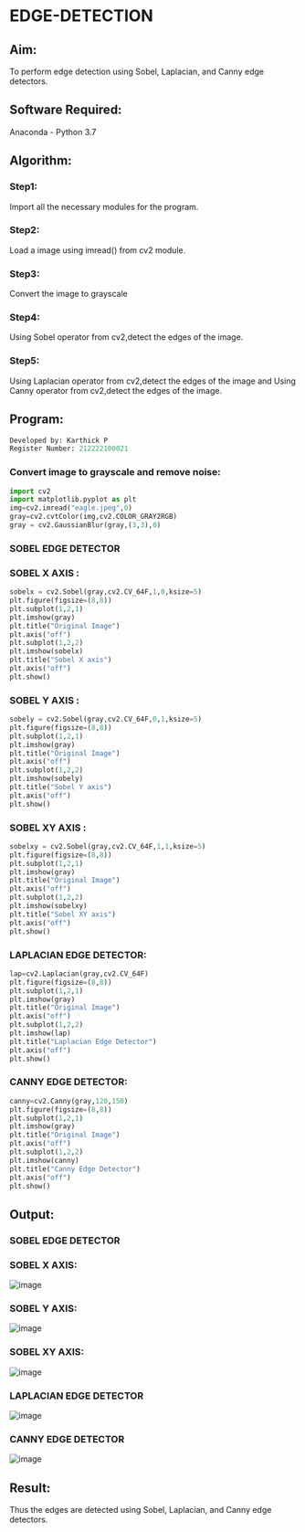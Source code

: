 # EDGE-DETECTION
## Aim:
To perform edge detection using Sobel, Laplacian, and Canny edge detectors.

## Software Required:
Anaconda - Python 3.7

## Algorithm:
### Step1:
Import all the necessary modules for the program.

### Step2:
Load a image using imread() from cv2 module.

### Step3:
Convert the image to grayscale

### Step4:
Using Sobel operator from cv2,detect the edges of the image.

### Step5:

Using Laplacian operator from cv2,detect the edges of the image and Using Canny operator from cv2,detect the edges of the image.

## Program:
```py
Developed by: Karthick P
Register Number: 212222100021
```
### Convert image to grayscale and remove noise:
```py
import cv2
import matplotlib.pyplot as plt
img=cv2.imread("eagle.jpeg",0)
gray=cv2.cvtColor(img,cv2.COLOR_GRAY2RGB)
gray = cv2.GaussianBlur(gray,(3,3),0)

```
### SOBEL EDGE DETECTOR
### SOBEL X AXIS :
```py
sobelx = cv2.Sobel(gray,cv2.CV_64F,1,0,ksize=5)
plt.figure(figsize=(8,8))
plt.subplot(1,2,1)
plt.imshow(gray)
plt.title("Original Image")
plt.axis("off")
plt.subplot(1,2,2)
plt.imshow(sobelx)
plt.title("Sobel X axis")
plt.axis("off")
plt.show()
```
### SOBEL Y AXIS :
```py
sobely = cv2.Sobel(gray,cv2.CV_64F,0,1,ksize=5)
plt.figure(figsize=(8,8))
plt.subplot(1,2,1)
plt.imshow(gray)
plt.title("Original Image")
plt.axis("off")
plt.subplot(1,2,2)
plt.imshow(sobely)
plt.title("Sobel Y axis")
plt.axis("off")
plt.show()
```
### SOBEL XY AXIS :
```py
sobelxy = cv2.Sobel(gray,cv2.CV_64F,1,1,ksize=5)
plt.figure(figsize=(8,8))
plt.subplot(1,2,1)
plt.imshow(gray)
plt.title("Original Image")
plt.axis("off")
plt.subplot(1,2,2)
plt.imshow(sobelxy)
plt.title("Sobel XY axis")
plt.axis("off")
plt.show()
```
### LAPLACIAN EDGE DETECTOR:
```py
lap=cv2.Laplacian(gray,cv2.CV_64F)
plt.figure(figsize=(8,8))
plt.subplot(1,2,1)
plt.imshow(gray)
plt.title("Original Image")
plt.axis("off")
plt.subplot(1,2,2)
plt.imshow(lap)
plt.title("Laplacian Edge Detector")
plt.axis("off")
plt.show()
```
### CANNY EDGE DETECTOR:
```py
canny=cv2.Canny(gray,120,150)
plt.figure(figsize=(8,8))
plt.subplot(1,2,1)
plt.imshow(gray)
plt.title("Original Image")
plt.axis("off")
plt.subplot(1,2,2)
plt.imshow(canny)
plt.title("Canny Edge Detector")
plt.axis("off")
plt.show()
```

## Output:
### SOBEL EDGE DETECTOR
### SOBEL X AXIS:
![image](https://github.com/karthickprabakaran/EDGE-DETECTION/assets/166775653/3aa43f72-bb39-49f4-88eb-d18c55e8452e)


### SOBEL Y AXIS:
![image](https://github.com/karthickprabakaran/EDGE-DETECTION/assets/166775653/3c9eb1c4-5127-4aa7-aea7-d86e7bc6a639)


### SOBEL XY AXIS:
![image](https://github.com/karthickprabakaran/EDGE-DETECTION/assets/166775653/32bf8a36-dd8a-4292-9ab8-f0c0a5d0572f)


### LAPLACIAN EDGE DETECTOR
![image](https://github.com/karthickprabakaran/EDGE-DETECTION/assets/166775653/a32c2920-cd1c-408a-bf25-4d105ed34b1e)


### CANNY EDGE DETECTOR
![image](https://github.com/karthickprabakaran/EDGE-DETECTION/assets/166775653/858dafaf-a2ac-46a3-b50f-0c612c7886b1)



## Result:
Thus the edges are detected using Sobel, Laplacian, and Canny edge detectors.
